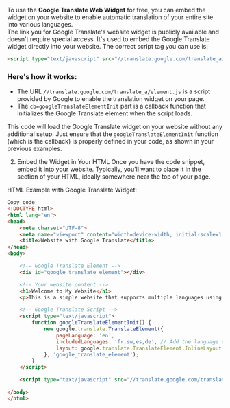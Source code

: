 To use the <b>Google Translate Web Widget</b> for free, you can embed the widget on your website to enable automatic translation of your entire site into various languages. <br>
The link you for Google Translate's website widget is publicly available and doesn't require special access. It's used to embed the Google Translate widget directly into your website. The correct script tag you can use is:

```html
<script type="text/javascript" src="//translate.google.com/translate_a/element.js?cb=googleTranslateElementInit"></script>
```

### Here's how it works:
- The URL `//translate.google.com/translate_a/element.js` is a script provided by Google to enable the translation widget on your page.
- The `cb=googleTranslateElementInit` part is a callback function that initializes the Google Translate element when the script loads.

This code will load the Google Translate widget on your website without any additional setup. Just ensure that the `googleTranslateElementInit` function (which is the callback) is properly defined in your code, as shown in your previous examples.

2. Embed the Widget in Your HTML
Once you have the code snippet, embed it into your website. Typically, you'll want to place it in the <body> section of your HTML, ideally somewhere near the top of your page.


HTML Example with Google Translate Widget:

```html
Copy code
<!DOCTYPE html>
<html lang="en">
<head>
    <meta charset="UTF-8">
    <meta name="viewport" content="width=device-width, initial-scale=1.0">
    <title>Website with Google Translate</title>
</head>
<body>

    <!-- Google Translate Element -->
    <div id="google_translate_element"></div>

    <!-- Your website content -->
    <h1>Welcome to My Website</h1>
    <p>This is a simple website that supports multiple languages using Google Translate.</p>

    <!-- Google Translate Script -->
    <script type="text/javascript">
        function googleTranslateElementInit() {
            new google.translate.TranslateElement({
                pageLanguage: 'en',
                includedLanguages: 'fr,sw,es,de', // Add the language codes you want
                layout: google.translate.TranslateElement.InlineLayout.SIMPLE
            }, 'google_translate_element');
        }
    </script>

    <script type="text/javascript" src="//translate.google.com/translate_a/element.js?cb=googleTranslateElementInit"></script>

</body>
</html>
```

